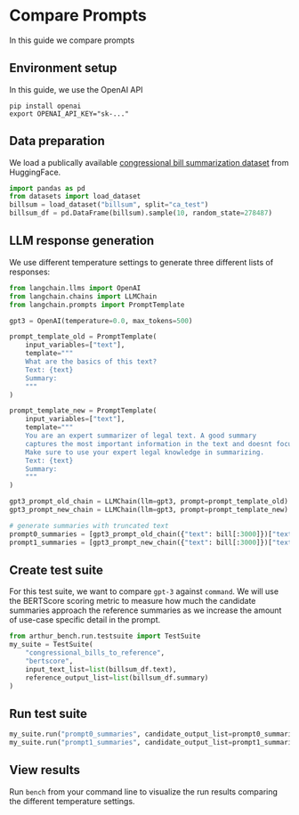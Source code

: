 # Compare Prompts

In this guide we compare prompts 

## Environment setup

In this guide, we use the OpenAI API
```
pip install openai
export OPENAI_API_KEY="sk-..."
```

## Data preparation

We load a publically available [congressional bill summarization dataset](https://huggingface.co/datasets/billsum) from HuggingFace.

```python
import pandas as pd
from datasets import load_dataset
billsum = load_dataset("billsum", split="ca_test")
billsum_df = pd.DataFrame(billsum).sample(10, random_state=278487)
```

## LLM response generation

We use different temperature settings to generate three different lists of responses:

```python
from langchain.llms import OpenAI
from langchain.chains import LLMChain
from langchain.prompts import PromptTemplate

gpt3 = OpenAI(temperature=0.0, max_tokens=500)

prompt_template_old = PromptTemplate(
	input_variables=["text"],
	template="""
	What are the basics of this text?
	Text: {text}
	Summary:
	"""
)

prompt_template_new = PromptTemplate(
	input_variables=["text"],
	template="""
	You are an expert summarizer of legal text. A good summary 
	captures the most important information in the text and doesnt focus too much on small details.
	Make sure to use your expert legal knowledge in summarizing.
	Text: {text}
	Summary:
	"""
)

gpt3_prompt_old_chain = LLMChain(llm=gpt3, prompt=prompt_template_old)
gpt3_prompt_new_chain = LLMChain(llm=gpt3, prompt=prompt_template_new)

# generate summaries with truncated text
prompt0_summaries = [gpt3_prompt_old_chain({"text": bill[:3000]})["text"] for bill in billsum_df.text]
prompt1_summaries = [gpt3_prompt_new_chain({"text": bill[:3000]})["text"] for bill in billsum_df.text]
```

## Create test suite

For this test suite, we want to compare `gpt-3` against `command`. We will use the BERTScore scoring metric to measure how much the candidate summaries approach the reference summaries as we increase the amount of use-case specific detail in the prompt.

```python
from arthur_bench.run.testsuite import TestSuite
my_suite = TestSuite(
	"congressional_bills_to_reference", 
	"bertscore", 
	input_text_list=list(billsum_df.text),
	reference_output_list=list(billsum_df.summary)
)
```

## Run test suite

```python
my_suite.run("prompt0_summaries", candidate_output_list=prompt0_summaries)
my_suite.run("prompt1_summaries", candidate_output_list=prompt1_summaries)
```

## View results

Run `bench` from your command line to visualize the run results comparing the different temperature settings.
